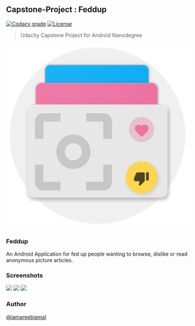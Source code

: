 ## Capstone-Project : Feddup

[![Codacy grade](https://img.shields.io/codacy/grade/b7251d9a2af7407786f57b960cd12bde.svg)]()
[![License](https://img.shields.io/badge/License-Apache%202.0-blue.svg)](https://opensource.org/licenses/Apache-2.0)  
> Udacity Capstone Project for Android Nanodegree

![Icon](feddup-web.jpg)

### Feddup

An Android Application for fed up people wanting to browse, dislike or read anonymous picture articles.

### Screenshots

![](https://s18.postimg.org/xzon345jt/ss14.png)
![](https://s21.postimg.org/fo0501hdz/ss3.png)
![](https://s18.postimg.org/cbzoso55l/ss15.png)

### Author
[@iamareebjamal](https://github.com/iamareebjamal)
